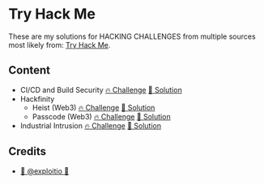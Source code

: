 # Try Hack Me

These are my solutions for HACKING CHALLENGES from multiple sources most likely from: [Try Hack Me](https://tryhackme.com).

## Content
* CI/CD and Build Security [🔥 Challenge](https://tryhackme.com/room/cicdandbuildsecurity) [📝 Solution](./cicd-build-security/README.md)
* Hackfinity
    * Heist (Web3) [🔥 Challenge](https://tryhackme.com/room/hfb1heist) [📝 Solution](./hackfinity/heist/README.md)
    * Passcode (Web3) [🔥 Challenge](https://tryhackme.com/room/hfb1passcode) [📝 Solution](./hackfinity/passcode/README.md)
* Industrial Intrusion [🔥 Challenge](https://tryhackme.com/room/industrial-intrusion) [📝 Solution](./industrial-intrusion/README.md)


## Credits

* [🥷 @exploitio 🥷](https://x.com/exploitio)